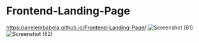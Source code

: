 # Frontend-Landing-Page

https://anelembabela.github.io/Frontend-Landing-Page/
![Screenshot (61)](https://user-images.githubusercontent.com/8805744/181804585-56845f1e-dadf-4b8d-91a6-ca2200766f8e.png)
![Screenshot (62)](https://user-images.githubusercontent.com/8805744/181804623-49dfa597-a25f-4ba7-947e-6fe8ac1b76d9.png)

